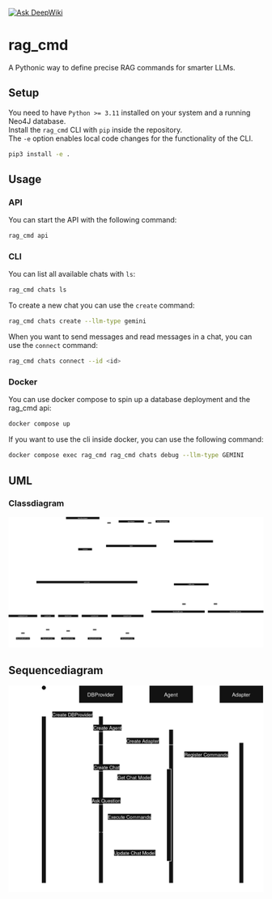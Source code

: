 [![Ask DeepWiki](https://deepwiki.com/badge.svg)](https://deepwiki.com/DlieBG/rag_cmd)

# rag_cmd
A Pythonic way to define precise RAG commands for smarter LLMs.

## Setup
You need to have `Python >= 3.11` installed on your system and a running Neo4J database.\
Install the `rag_cmd` CLI with `pip` inside the repository.\
The `-e` option enables local code changes for the functionality of the CLI.
```bash
pip3 install -e .
```

## Usage
### API
You can start the API with the following command:
```bash
rag_cmd api
```

### CLI
You can list all available chats with `ls`:
```bash
rag_cmd chats ls
```

To create a new chat you can use the `create` command:
```bash
rag_cmd chats create --llm-type gemini
```

When you want to send messages and read messages in a chat, you can use the `connect` command:
```bash
rag_cmd chats connect --id <id>
```

### Docker
You can use docker compose to spin up a database deployment and the rag_cmd api:
```bash
docker compose up
```
If you want to use the cli inside docker, you can use the following command:
```bash
docker compose exec rag_cmd rag_cmd chats debug --llm-type GEMINI
```

## UML
### Classdiagram
![UML Classdiagram](diagrams/Classdiagram.drawio.png)

## Sequencediagram
![UML Sequencediagram](diagrams/Sequencediagram.drawio.png)
